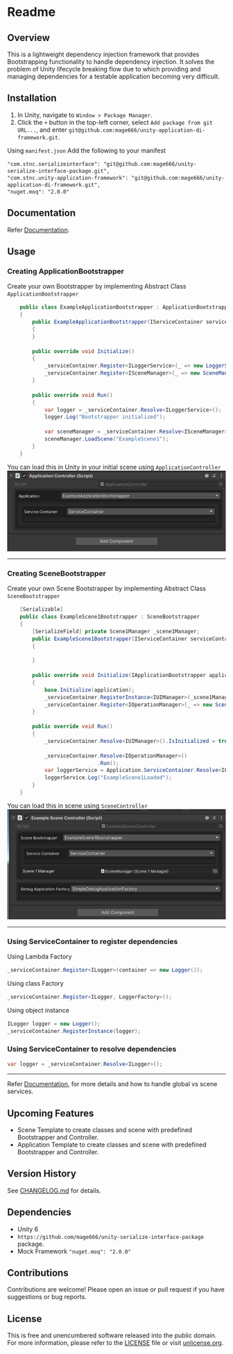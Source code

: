 ﻿# Readme

## Overview

This is a lightweight dependency injection framework that provides Bootstrapping functionality to handle dependency injection.
It solves the problem of Unity lifecycle breaking flow due to which providing and managing dependencies for a testable application becoming very difficult.


## Installation

1. In Unity, navigate to `Window > Package Manager`.
2. Click the `+` button in the top-left corner, select `Add package from git URL...`, and enter `git@github.com:mage666/unity-application-di-framework.git`.

Using `manifest.json`
Add the following to your manifest
```
"com.stnc.serializeinterface": "git@github.com:mage666/unity-serialize-interface-package.git",
"com.stnc.unity-application-framework": "git@github.com:mage666/unity-application-di-framework.git",
"nuget.moq": "2.0.0"
```

## Documentation

Refer [Documentation](Documentation/Readme.md).

## Usage

### Creating ApplicationBootstrapper

Create your own Bootstrapper by implementing Abstract Class `ApplicationBootstrapper`
```csharp
    public class ExampleApplicationBootstrapper : ApplicationBootstrapper
    {
        public ExampleApplicationBootstrapper(IServiceContainer serviceContainer) : base(serviceContainer)
        {
        }

        public override void Initialize()
        {
            _serviceContainer.Register<ILoggerService>(_ => new LoggerService());
            _serviceContainer.Register<ISceneManager>(_ => new SceneManager());
        }

        public override void Run()
        {
            var logger = _serviceContainer.Resolve<ILoggerService>();
            logger.Log("Bootstrapper initialized");
            
            var sceneManager = _serviceContainer.Resolve<ISceneManager>();
            sceneManager.LoadScene("ExampleScene1");
        }
    }
```
You can load this in Unity in your initial scene using `ApplicationController`
![ApplicationController](Documentation/Images/ApplicationController.png)

---

### Creating SceneBootstrapper
Create your own Scene Bootstrapper by implementing Abstract Class `SceneBootstrapper`
```csharp
    [Serializable]
    public class ExampleScene1Bootstrapper : SceneBootstrapper
    {
        [SerializeField] private Scene1Manager _scene1Manager;
        public ExampleScene1Bootstrapper(IServiceContainer serviceContainer) : base(serviceContainer)
        {
            
        }
        
        public override void Initialize(IApplicationBootstrapper application)
        {
            base.Initialize(application);
            _serviceContainer.RegisterInstance<IUIManager>(_scene1Manager);
            _serviceContainer.Register<IOperationManager>(_ => new Scene1OperationManager(this));
        }

        public override void Run()
        {
            _serviceContainer.Resolve<IUIManager>().IsInitialized = true;

            _serviceContainer.Resolve<IOperationManager>()
                             .Run();
            var loggerService = Application.ServiceContainer.Resolve<ILoggerService>();
            loggerService.Log("ExampleScene1Loaded");
        }
    }
```

You can load this in scene using `SceneController`
![SceneController](Documentation/Images/SceneController.png)

---

### Using ServiceContainer to register dependencies
Using Lambda Factory
```csharp
_serviceContainer.Register<ILogger>(container => new Logger());
```

Using class Factory
```csharp
_serviceContainer.Register<ILogger, LoggerFactory>();
```

Using object instance
```csharp
ILogger logger = new Logger();
_serviceContainer.RegisterInstance(logger);
```

### Using ServiceContainer to resolve dependencies
```csharp
var logger = _serviceContainer.Resolve<ILogger>();
```

---

Refer [Documentation](Documentation/ServiceContainerUsage.md), for more details and how to handle global vs scene services.


## Upcoming Features
- Scene Template to create classes and scene with predefined Bootstrapper and Controller.
- Application Template to create classes and scene with predefined Bootstrapper and Controller.

## Version History
See [CHANGELOG.md](CHANGELOG.md) for details.

## Dependencies
- Unity 6
- `https://github.com/mage666/unity-serialize-interface-package` package.
- Mock Framework `"nuget.moq": "2.0.0"`

## Contributions
Contributions are welcome! Please open an issue or pull request if you have suggestions or bug reports.

## License
This is free and unencumbered software released into the public domain. For more information, please refer to the [LICENSE](LICENSE.md) file or visit [unlicense.org](http://unlicense.org).
